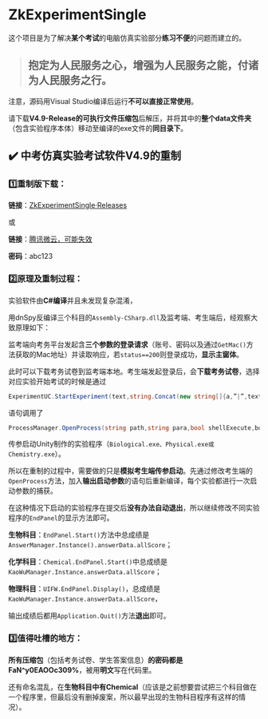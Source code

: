 # **ZkExperimentSingle**

这个项目是为了解决**某个考试**的电脑仿真实验部分**练习不便**的问题而建立的。

> ## **抱定为人民服务之心，增强为人民服务之能，付诸为人民服务之行。**

注意，源码用Visual Studio编译后运行**不可以直接正常使用**。

请下载**V4.9-Release的可执行文件压缩包**后解压，并将其中的**整个data文件夹**（包含实验程序本体）移动至编译的exe文件的**同目录下**。

## ✔️ **中考仿真实验考试软件V4.9**的重制

### 1️⃣重制版下载：

**链接**：[ZkExperimentSingle·Releases](https://github.com/racpast/ZkExperimentSingle/releases)

或

**链接**：[腾讯微云，可能失效](https://share.weiyun.com/F4DB1KnM)

**密码**：abc123

### 2️⃣原理及重制过程：

实验软件由**C#编译**并且未发现复杂混淆，

用dnSpy反编译三个科目的`Assembly-CSharp.dll`及监考端、考生端后，经观察大致原理如下：

监考端向考务平台发起含**三个参数的登录请求**（账号、密码以及通过`GetMac()`方法获取的Mac地址）并读取响应，若`status==200`则登录成功，**显示主窗体**。

此时可以下载考务试卷到监考端本地。考生端发起登录后，会**下载考务试卷**，选择对应实验开始考试的时候是通过

```csharp
ExperimentUC.StartExperiment(text,string.Concat(new string[]{a,”|”,text2,”|”,text3}))
```

语句调用了

```csharp
ProcessManager.OpenProcess(string path,string para,bool shellExecute,boll showWin)
```

传参启动Unity制作的实验程序（`Biological.exe、Physical.exe或Chemistry.exe`）。

所以在重制的过程中，需要做的只是**模拟考生端传参启动**。先通过修改考生端的`OpenProcess`方法，加入**输出启动参数**的语句后重新编译，每个实验都进行一次启动参数的捕获。

在这种情况下启动的实验程序在提交后**没有办法自动退出**，所以继续修改不同实验程序的`EndPanel`的显示方法即可。

**生物科目**：`EndPanel.Start()`方法中总成绩是`AnswerManager.Instance().answerData.allScore`；

**化学科目**：`Chemical.EndPanel.Start()`中总成绩是`KaoWuManager.Instance.answerData.allScore`；

**物理科目**：`UIFW.EndPanel.Display()`，总成绩是`KaoWuManager.Instance.answerData.allScore`，

输出成绩后都用`Application.Quit()`方法**退出**即可。

### 3️⃣值得吐槽的地方：

**所有压缩包**（包括考务试卷、学生答案信息）**的密码都是FaN^y0EAOOc309%**，被用**明文**写在代码里。

还有命名混乱，在**生物科目中有Chemical**（应该是之前想要尝试把三个科目做在一个程序里，但最后没有删掉废案，所以最早出现的生物科目程序有这样的情况）。
